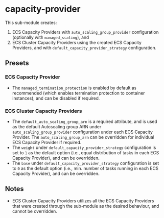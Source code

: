# capacity-provider

This sub-module creates:

1. ECS Capacity Providers with `auto_scaling_group_provider` configuration (optionally with `managed_scaling`), and
2. ECS Cluster Capacity Providers using the created ECS Capacity Providers, and with `default_capacity_provider_strategy` configuration.

## Presets

### ECS Capacity Provider

- The `managed_termination_protection` is enabled by default as recommended (which enables termination protection to container instances), and can be disabled if required.

### ECS Cluster Capacity Providers

- The `default_auto_scaling_group_arn` is a required attribute, and is used as the default Autoscaling group ARN under `auto_scaling_group_provider` configuration under each ECS Capacity Provider. The `auto_scaling_group_arn` can be overridden for individual ECS Capacity Provider if required.
- The `weight` under `default_capacity_provider_strategy` configuration is set to `1` as the default option (i.e., equal distribution of tasks in each ECS Capacity Provider), and can be overridden.
- The `base` under `default_capacity_provider_strategy` configuration is set to `0` as the default option (i.e., min. number of tasks running in each ECS Capacity Provider), and can be overridden.

## Notes

- ECS Cluster Capacity Providers utilizes all the ECS Capacity Providers that were created through the sub-module as the desired behaviour, and cannot be overridden.
